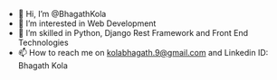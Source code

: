 - 👋 Hi, I’m @BhagathKola
- 👀 I’m interested in Web Development
- 🌱 I’m skilled in Python, Django Rest Framework and Front End Technologies
- 📫 How to reach me on kolabhagath.9@gmail.com and Linkedin ID: Bhagath Kola

<!---
BhagathKola/BhagathKola is a ✨ special ✨ repository because its `README.md` (this file) appears on your GitHub profile.
You can click the Preview link to take a look at your changes.
--->
